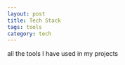 ```yaml
---
layout: post
title: Tech Stack 
tags: tools
category: tech
---
```


all the tools I have used in my projects 

<a frameborder="0" data-theme="light" data-layers="1,2,3,4" data-stack-embed="true" href="https://embed.stackshare.io/stacks/embed/57032e5ec2dc65c201a50cc2443407"/></a><script async src="https://cdn1.stackshare.io/javascripts/client-code.js" charset="utf-8"></script>
